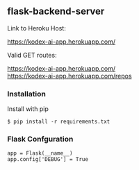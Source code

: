 ## flask-backend-server

Link to Heroku Host: 

https://kodex-ai-app.herokuapp.com/

Valid GET routes:

https://kodex-ai-app.herokuapp.com/ <br>
https://kodex-ai-app.herokuapp.com/repos

<h3> Installation </h3>
Install with pip

```
$ pip install -r requirements.txt
```

<h3> Flask Confguration </h3>

```
app = Flask(__name__)
app.config['DEBUG'] = True
```
